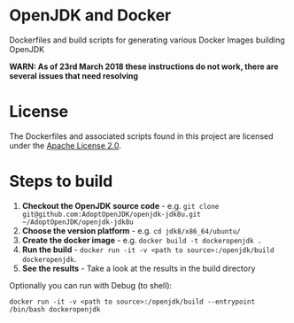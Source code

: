 # OpenJDK and Docker
Dockerfiles and build scripts for generating various Docker Images building OpenJDK 

**WARN: As of 23rd March 2018 these instructions do not work, there are several issues that need resolving** 

# License
The Dockerfiles and associated scripts found in this project are licensed under
the [Apache License 2.0](https://www.apache.org/licenses/LICENSE-2.0.html).

# Steps to build

1. **Checkout the OpenJDK source code** - e.g. `git clone git@github.com:AdoptOpenJDK/openjdk-jdk8u.git ~/AdoptOpenJDK/openjdk-jdk8u`
1. **Choose the version platform** - e.g. `cd jdk8/x86_64/ubuntu/`
1. **Create the docker image** - e.g. `docker build -t dockeropenjdk .` 
1. **Run the build** - `docker run -it -v <path to source>:/openjdk/build dockeropenjdk`. 
1. **See the results** - Take a look at the results in the build directory

Optionally you can run with Debug (to shell): 

`docker run -it -v <path to source>:/openjdk/build --entrypoint /bin/bash dockeropenjdk`
